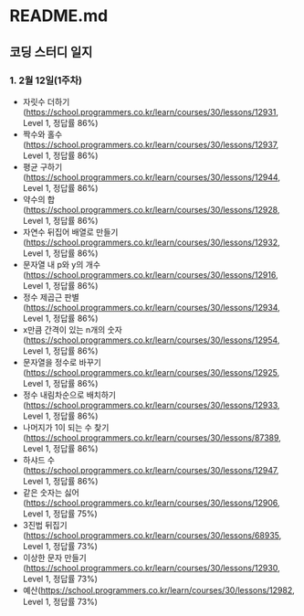 # README.md


## 코딩 스터디 일지


### 1. 2월 12일(1주차)

- 자릿수 더하기(https://school.programmers.co.kr/learn/courses/30/lessons/12931, Level 1, 정답률 86%)
- 짝수와 홀수(https://school.programmers.co.kr/learn/courses/30/lessons/12937, Level 1, 정답률 86%)
- 평균 구하기(https://school.programmers.co.kr/learn/courses/30/lessons/12944, Level 1, 정답률 86%)
- 약수의 합(https://school.programmers.co.kr/learn/courses/30/lessons/12928, Level 1, 정답률 86%)
- 자연수 뒤집어 배열로 만들기(https://school.programmers.co.kr/learn/courses/30/lessons/12932, Level 1, 정답률 86%)
- 문자열 내 p와 y의 개수(https://school.programmers.co.kr/learn/courses/30/lessons/12916, Level 1, 정답률 86%)
- 정수 제곱근 판별(https://school.programmers.co.kr/learn/courses/30/lessons/12934, Level 1, 정답률 86%)
- x만큼 간격이 있는 n개의 숫자(https://school.programmers.co.kr/learn/courses/30/lessons/12954, Level 1, 정답률 86%)
- 문자열을 정수로 바꾸기(https://school.programmers.co.kr/learn/courses/30/lessons/12925, Level 1, 정답률 86%)
- 정수 내림차순으로 배치하기(https://school.programmers.co.kr/learn/courses/30/lessons/12933, Level 1, 정답률 86%)
- 나머지가 1이 되는 수 찾기(https://school.programmers.co.kr/learn/courses/30/lessons/87389, Level 1, 정답률 86%)
- 하샤드 수(https://school.programmers.co.kr/learn/courses/30/lessons/12947, Level 1, 정답률 86%)
- 같은 숫자는 싫어(https://school.programmers.co.kr/learn/courses/30/lessons/12906, Level 1, 정답률 75%)
- 3진법 뒤집기(https://school.programmers.co.kr/learn/courses/30/lessons/68935, Level 1, 정답률 73%)
- 이상한 문자 만들기(https://school.programmers.co.kr/learn/courses/30/lessons/12930, Level 1, 정답률 73%)
- 예산(https://school.programmers.co.kr/learn/courses/30/lessons/12982, Level 1, 정답률 73%)

